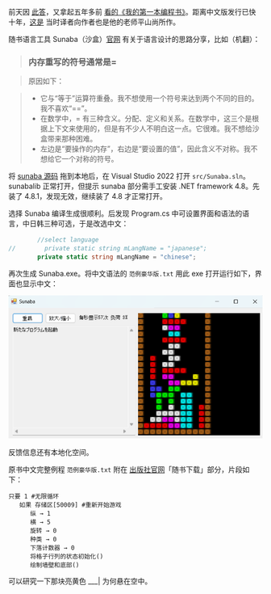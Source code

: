 
前天因 [此答](https://www.zhihu.com/question/13335584687/answer/110503876782)，又拿起五年多前 [看的《我的第一本编程书》](https://zhuanlan.zhihu.com/p/92509658)。距离中文版发行已快十年，[这是](https://zhuanlan.zhihu.com/p/109575381) 当时译者向作者也是他的老师平山尚所作。

随书语言工具 Sunaba（沙盒）[官网](https://hirasho.github.io/Sunaba/) 有关于语言设计的思路分享，比如（机翻）：

> ### 内存重写的符号通常是=

>  原因如下：

>    - 它与“等于”运算符重叠。我不想使用一个符号来达到两个不同的目的。我不喜欢“==”。
>    - 在数学中，= 有三种含义。分配、定义和关系。在数学中，这三个是根据上下文来使用的，但是有不少人不明白这一点。它很难。我不想给沙盒带来那种困难。
>    - 左边是“要操作的内存”，右边是“要设置的值”，因此含义不对称。我不想给它一个对称的符号。


将 [sunaba 源码](https://github.com/hirasho/Sunaba) 拖到本地后，在 Visual Studio 2022 打开 `src/Sunaba.sln`。sunabalib 正常打开，但提示 sunaba 部分需手工安装 .NET framework 4.8。先装了 4.8.1，发现无效，继续装了 4.8 才正常打开。

选择 Sunaba 编译生成很顺利。后发现 Program.cs 中可设置界面和语法的语言，中日韩三种可选，于是改选中文：

```c#
        //select language
//        private static string mLangName = "japanese";
        private static string mLangName = "chinese";
```

再次生成 Sunaba.exe。将中文语法的 `范例豪华版.txt` 用此 exe 打开运行如下，界面也显示中文：

![sunaba](../assets/2025-02-27-sunaba.png)

反馈信息还有本地化空间。

原书中文完整例程 `范例豪华版.txt` 附在 [出版社官网](https://www.ituring.com.cn/book/1740)「随书下载」部分，片段如下：

```
只要 1 #无限循环
   如果 存储区[50009] #重新开始游戏
      纵 → 1
      横 → 5
      旋转 → 0
      种类 → 0
      下落计数器 → 0
      将格子行列的状态初始化()
      绘制墙壁和底部()
```

可以研究一下那块亮黄色  ___| 为何悬在空中。